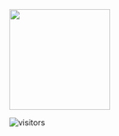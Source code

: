 <img height="180em" src="https://github-readme-stats.vercel.app/api?username=lanteignel93r&show_icons=true&hide_border=true&&count_private=true&include_all_commits=true" />

![visitors](https://visitor-badge.glitch.me/badge?page_id=lanteignel93.visitor-badge)

